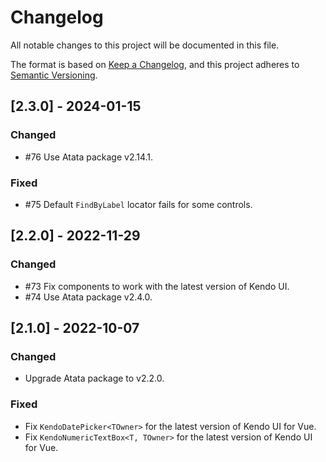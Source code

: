 # Changelog

All notable changes to this project will be documented in this file.

The format is based on [Keep a Changelog](https://keepachangelog.com/en/1.0.0/),
and this project adheres to [Semantic Versioning](https://semver.org/spec/v2.0.0.html).

## [2.3.0] - 2024-01-15

### Changed

- #76 Use Atata package v2.14.1.

### Fixed

- #75 Default `FindByLabel` locator fails for some controls.

## [2.2.0] - 2022-11-29

### Changed

- #73 Fix components to work with the latest version of Kendo UI.
- #74 Use Atata package v2.4.0.

## [2.1.0] - 2022-10-07

### Changed

- Upgrade Atata package to v2.2.0.

### Fixed

- Fix `KendoDatePicker<TOwner>` for the latest version of Kendo UI for Vue.
- Fix `KendoNumericTextBox<T, TOwner>` for the latest version of Kendo UI for Vue.